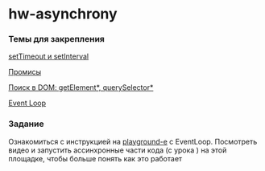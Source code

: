 # hw-asynchrony

### Темы для закрепления 
[setTimeout и setInterval](https://learn.javascript.ru/settimeout-setinterval)

[Промисы](https://learn.javascript.ru/promise-basics)

[Поиск в DOM: getElement*, querySelector*](https://learn.javascript.ru/searching-elements-dom)

[Event Loop](https://learn.javascript.ru/event-loop)

### Задание
Ознакомиться с инструкцией на [playground-е](http://latentflip.com/loupe/?code=JC5vbignYnV0dG9uJywgJ2NsaWNrJywgZnVuY3Rpb24gb25DbGljaygpIHsKICAgIHNldFRpbWVvdXQoZnVuY3Rpb24gdGltZXIoKSB7CiAgICAgICAgY29uc29sZS5sb2coJ1lvdSBjbGlja2VkIHRoZSBidXR0b24hJyk7ICAgIAogICAgfSwgMjAwMCk7Cn0pOwoKY29uc29sZS5sb2coIkhpISIpOwoKc2V0VGltZW91dChmdW5jdGlvbiB0aW1lb3V0KCkgewogICAgY29uc29sZS5sb2coIkNsaWNrIHRoZSBidXR0b24hIik7Cn0sIDUwMDApOwoKY29uc29sZS5sb2coIldlbGNvbWUgdG8gbG91cGUuIik7!!!PGJ1dHRvbj5DbGljayBtZSE8L2J1dHRvbj4%3D) c EventLoop. Посмотреть видео и запустить ассинхронные части кода (с урока ) на этой площадке, чтобы больше понять как это работает
